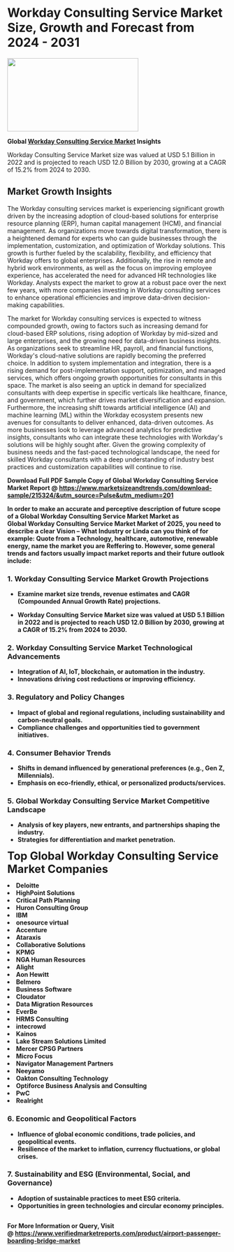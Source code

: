 <H1>Workday Consulting Service Market Size, Growth and Forecast from 2024 - 2031</H1><img class="aligncenter size-medium wp-image-584254" src="https://thirdeyenews.in/wp-content/uploads/2024/09/Global-Market-Research-300x168.jpeg" alt="" width="300" height="168" /><p><strong>Global&nbsp;<a href="https://www.marketsizeandtrends.com/download-sample/215324/&amp;utm_source=Pulse&amp;utm_medium=201">Workday Consulting Service Market</a> Insights</strong></p><p>Workday Consulting Service Market size was valued at USD 5.1 Billion in 2022 and is projected to reach USD 12.0 Billion by 2030, growing at a CAGR of 15.2% from 2024 to 2030.</p><p><h2>Market Growth Insights</h2> <p>The Workday consulting services market is experiencing significant growth driven by the increasing adoption of cloud-based solutions for enterprise resource planning (ERP), human capital management (HCM), and financial management. As organizations move towards digital transformation, there is a heightened demand for experts who can guide businesses through the implementation, customization, and optimization of Workday solutions. This growth is further fueled by the scalability, flexibility, and efficiency that Workday offers to global enterprises. Additionally, the rise in remote and hybrid work environments, as well as the focus on improving employee experience, has accelerated the need for advanced HR technologies like Workday. Analysts expect the market to grow at a robust pace over the next few years, with more companies investing in Workday consulting services to enhance operational efficiencies and improve data-driven decision-making capabilities.</p> <p><strong></strong></p> <p>The market for Workday consulting services is expected to witness compounded growth, owing to factors such as increasing demand for cloud-based ERP solutions, rising adoption of Workday by mid-sized and large enterprises, and the growing need for data-driven business insights. As organizations seek to streamline HR, payroll, and financial functions, Workday's cloud-native solutions are rapidly becoming the preferred choice. In addition to system implementation and integration, there is a rising demand for post-implementation support, optimization, and managed services, which offers ongoing growth opportunities for consultants in this space. The market is also seeing an uptick in demand for specialized consultants with deep expertise in specific verticals like healthcare, finance, and government, which further drives market diversification and expansion. Furthermore, the increasing shift towards artificial intelligence (AI) and machine learning (ML) within the Workday ecosystem presents new avenues for consultants to deliver enhanced, data-driven outcomes. As more businesses look to leverage advanced analytics for predictive insights, consultants who can integrate these technologies with Workday's solutions will be highly sought after. Given the growing complexity of business needs and the fast-paced technological landscape, the need for skilled Workday consultants with a deep understanding of industry best practices and customization capabilities will continue to rise. <p><strong></p><p><span class=""><strong>Download Full PDF Sample Copy of Global Workday Consulting Service Market Report</strong> @ <a href="https://www.marketsizeandtrends.com/download-sample/215324/&amp;utm_source=Pulse&amp;utm_medium=201" target="_blank">https://www.marketsizeandtrends.com/download-sample/215324/&amp;utm_source=Pulse&amp;utm_medium=201</a></span></p><p>In order to make an accurate and perceptive description of future scope of a Global&nbsp;Workday Consulting Service Market Market as Global&nbsp;Workday Consulting Service Market Market of 2025, you need to describe a clear Vision &ndash; What Industry or Linda can you think of for example: Quote from a Technology, healthcare, automotive, renewable energy, name the market you are Reffering to. However, some general trends and factors usually impact market reports and their future outlook include:</p><h3>1.&nbsp;<strong>Workday Consulting Service Market Growth Projections</strong></h3><ul><li>Examine market size trends, revenue estimates and CAGR (Compounded Annual Growth Rate) projections.</li><li><p>Workday Consulting Service Market size was valued at USD 5.1 Billion in 2022 and is projected to reach USD 12.0 Billion by 2030, growing at a CAGR of 15.2% from 2024 to 2030.</p></li></ul><h3>2.&nbsp;<strong>Workday Consulting Service Market Technological Advancements</strong></h3><ul><li>Integration of AI, IoT, blockchain, or automation in the industry.</li><li>Innovations driving cost reductions or improving efficiency.</li></ul><h3>3.&nbsp;<strong>Regulatory and Policy Changes</strong></h3><ul><li>Impact of global and regional regulations, including sustainability and carbon-neutral goals.</li><li>Compliance challenges and opportunities tied to government initiatives.</li></ul><h3>4.&nbsp;<strong>Consumer Behavior Trends</strong></h3><ul><li>Shifts in demand influenced by generational preferences (e.g., Gen Z, Millennials).</li><li>Emphasis on eco-friendly, ethical, or personalized products/services.</li></ul><h3>5.&nbsp;<strong>Global Workday Consulting Service Market Competitive Landscape</strong></h3><ul><li>Analysis of key players, new entrants, and partnerships shaping the industry.</li><li>Strategies for differentiation and market penetration.</li></ul><p data-pm-slice="1 1 []"><span style="color: inherit; font-family: inherit; font-size: 25px;">Top Global Workday Consulting Service Market Companies</span></p><div class="" data-test-id=""><p><li>Deloitte</li><li> HighPoint Solutions</li><li> Critical Path Planning</li><li> Huron Consulting Group</li><li> IBM</li><li> onesource virtual</li><li> Accenture</li><li> Ataraxis</li><li> Collaborative Solutions</li><li> KPMG</li><li> NGA Human Resources</li><li> Alight</li><li> Aon Hewitt</li><li> Belmero</li><li> Business Software</li><li> Cloudator</li><li> Data Migration Resources</li><li> EverBe</li><li> HRMS Consulting</li><li> intecrowd</li><li> Kainos</li><li> Lake Stream Solutions Limited</li><li> Mercer CPSG Partners</li><li> Micro Focus</li><li> Navigator Management Partners</li><li> Neeyamo</li><li> Oakton Consulting Technology</li><li> Optiforce Business Analysis and Consulting</li><li> PwC</li><li> Realright</li></p></div><h3>6.&nbsp;<strong>Economic and Geopolitical Factors</strong></h3><ul><li>Influence of global economic conditions, trade policies, and geopolitical events.</li><li>Resilience of the market to inflation, currency fluctuations, or global crises.</li></ul><h3>7.&nbsp;<strong>Sustainability and ESG (Environmental, Social, and Governance)</strong></h3><ul><li>Adoption of sustainable practices to meet ESG criteria.</li><li>Opportunities in green technologies and circular economy principles.</li></ul><h2><strong style="font-size: 14px;">For More Information or Query, Visit @&nbsp;</strong><a style="background-color: #ffffff; font-size: 14px;" href="https://www.marketsizeandtrends.com/report/workday-consulting-service-market/" target="_blank">https://www.verifiedmarketreports.com/product/airport-passenger-boarding-bridge-market</a></h2>